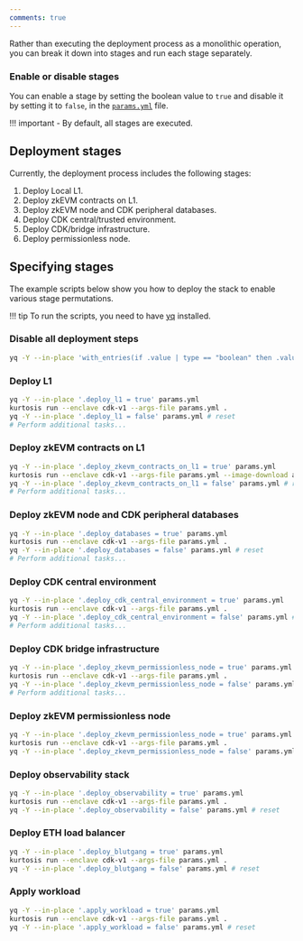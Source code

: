 ```yaml
---
comments: true
---
```


Rather than executing the deployment process as a monolithic operation, you can break it down into stages and run each stage separately.

### Enable or disable stages

You can enable a stage by setting the boolean value to `true` and disable it by setting it to `false`, in the [`params.yml`](https://github.com/0xPolygon/kurtosis-cdk/blob/main/params.yml) file.

!!! important
    - By default, all stages are executed.

## Deployment stages

Currently, the deployment process includes the following stages:

  1. Deploy Local L1.
  2. Deploy zkEVM contracts on L1.
  3. Deploy zkEVM node and CDK peripheral databases.
  4. Deploy CDK central/trusted environment.
  5. Deploy CDK/bridge infrastructure.
  6. Deploy permissionless node.

## Specifying stages

The example scripts below show you how to deploy the stack to enable various stage permutations.

!!! tip
    To run the scripts, you need to have [yq](https://pypi.org/project/yq/) installed.

### Disable all deployment steps

```sh
yq -Y --in-place 'with_entries(if .value | type == "boolean" then .value = false else . end)' params.yml
```

### Deploy L1

```sh
yq -Y --in-place '.deploy_l1 = true' params.yml
kurtosis run --enclave cdk-v1 --args-file params.yml .
yq -Y --in-place '.deploy_l1 = false' params.yml # reset
# Perform additional tasks...
```

### Deploy zkEVM contracts on L1

```sh
yq -Y --in-place '.deploy_zkevm_contracts_on_l1 = true' params.yml
kurtosis run --enclave cdk-v1 --args-file params.yml --image-download always .
yq -Y --in-place '.deploy_zkevm_contracts_on_l1 = false' params.yml # reset
# Perform additional tasks...
```

### Deploy zkEVM node and CDK peripheral databases

```sh
yq -Y --in-place '.deploy_databases = true' params.yml
kurtosis run --enclave cdk-v1 --args-file params.yml .
yq -Y --in-place '.deploy_databases = false' params.yml # reset
# Perform additional tasks...
```

### Deploy CDK central environment

```sh
yq -Y --in-place '.deploy_cdk_central_environment = true' params.yml
kurtosis run --enclave cdk-v1 --args-file params.yml .
yq -Y --in-place '.deploy_cdk_central_environment = false' params.yml # reset
# Perform additional tasks...
```

### Deploy CDK bridge infrastructure

```sh
yq -Y --in-place '.deploy_zkevm_permissionless_node = true' params.yml
kurtosis run --enclave cdk-v1 --args-file params.yml .
yq -Y --in-place '.deploy_zkevm_permissionless_node = false' params.yml # reset
# Perform additional tasks...
```

### Deploy zkEVM permissionless node

```sh
yq -Y --in-place '.deploy_zkevm_permissionless_node = true' params.yml
kurtosis run --enclave cdk-v1 --args-file params.yml .
yq -Y --in-place '.deploy_zkevm_permissionless_node = false' params.yml # reset
```

### Deploy observability stack

```sh
yq -Y --in-place '.deploy_observability = true' params.yml
kurtosis run --enclave cdk-v1 --args-file params.yml .
yq -Y --in-place '.deploy_observability = false' params.yml # reset
```

### Deploy ETH load balancer

```sh
yq -Y --in-place '.deploy_blutgang = true' params.yml
kurtosis run --enclave cdk-v1 --args-file params.yml .
yq -Y --in-place '.deploy_blutgang = false' params.yml # reset
```

### Apply workload

```sh
yq -Y --in-place '.apply_workload = true' params.yml
kurtosis run --enclave cdk-v1 --args-file params.yml .
yq -Y --in-place '.apply_workload = false' params.yml # reset
```
